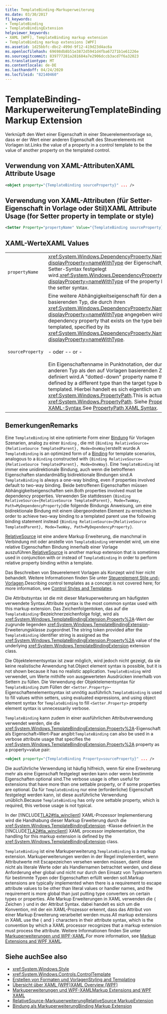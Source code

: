 ```yaml
---
title: TemplateBinding-Markuperweiterung
ms.date: 03/30/2017
f1_keywords:
- TemplateBinding
- TemplateBindingExtension
helpviewer_keywords:
- XAML [WPF], TemplateBinding markup extension
- TemplateBinding markup extensions [WPF]
ms.assetid: 1d25bbfc-dbc2-499d-9f12-419d23d4ac6a
ms.openlocfilehash: 69698db8b51e3872d5941d4fba67271b1e61226e
ms.sourcegitcommit: 839777281a281684a7e2906dccb3acd7f6a32023
ms.translationtype: MT
ms.contentlocale: de-DE
ms.lasthandoff: 04/24/2020
ms.locfileid: "82140460"
---
```

# <a name="templatebinding-markup-extension"></a><span data-ttu-id="d5909-102">TemplateBinding-Markuperweiterung</span><span class="sxs-lookup"><span data-stu-id="d5909-102">TemplateBinding Markup Extension</span></span>
<span data-ttu-id="d5909-103">Verknüpft den Wert einer Eigenschaft in einer Steuerelementvorlage so, dass er der Wert einer anderen Eigenschaft des Steuerelements mit Vorlagen ist.</span><span class="sxs-lookup"><span data-stu-id="d5909-103">Links the value of a property in a control template to be the value of another property on the templated control.</span></span>  
  
## <a name="xaml-attribute-usage"></a><span data-ttu-id="d5909-104">Verwendung von XAML-Attributen</span><span class="sxs-lookup"><span data-stu-id="d5909-104">XAML Attribute Usage</span></span>  
  
```xml  
<object property="{TemplateBinding sourceProperty}" ... />
```  
  
## <a name="xaml-attribute-usage-for-setter-property-in-template-or-style"></a><span data-ttu-id="d5909-105">Verwendung von XAML-Attributen (für Setter-Eigenschaft in Vorlage oder Stil)</span><span class="sxs-lookup"><span data-stu-id="d5909-105">XAML Attribute Usage (for Setter property in template or style)</span></span>  
  
```xml  
<Setter Property="propertyName" Value="{TemplateBinding sourceProperty}" ... />  
```  
  
## <a name="xaml-values"></a><span data-ttu-id="d5909-106">XAML-Werte</span><span class="sxs-lookup"><span data-stu-id="d5909-106">XAML Values</span></span>  
  
|||  
|-|-|  
|`propertyName`|<span data-ttu-id="d5909-107"><xref:System.Windows.DependencyProperty.Name%2A?displayProperty=nameWithType> der Eigenschaft, der in der Setter-Syntax festgelegt wird.</span><span class="sxs-lookup"><span data-stu-id="d5909-107"><xref:System.Windows.DependencyProperty.Name%2A?displayProperty=nameWithType> of the property being set in the setter syntax.</span></span>|  
|`sourceProperty`|<span data-ttu-id="d5909-108">Eine weitere Abhängigkeitseigenschaft für den auf Vorlagen basierenden Typ, die durch ihren <xref:System.Windows.DependencyProperty.Name%2A?displayProperty=nameWithType> angegeben wird.</span><span class="sxs-lookup"><span data-stu-id="d5909-108">Another dependency property that exists on the type being templated, specified by its <xref:System.Windows.DependencyProperty.Name%2A?displayProperty=nameWithType>.</span></span><br /><br /> <span data-ttu-id="d5909-109">- oder -</span><span class="sxs-lookup"><span data-stu-id="d5909-109">- or -</span></span><br /><br /> <span data-ttu-id="d5909-110">Ein Eigenschaftenname in Punktnotation, der durch einen anderen Typ als den auf Vorlagen basierenden Zieltyp definiert wird.</span><span class="sxs-lookup"><span data-stu-id="d5909-110">A "dotted-down" property name that is defined by a different type than the target type being templated.</span></span> <span data-ttu-id="d5909-111">Hierbei handelt es sich eigentlich um einen <xref:System.Windows.PropertyPath>.</span><span class="sxs-lookup"><span data-stu-id="d5909-111">This is actually a <xref:System.Windows.PropertyPath>.</span></span> <span data-ttu-id="d5909-112">Siehe [PropertyPath-XAML-Syntax](propertypath-xaml-syntax.md).</span><span class="sxs-lookup"><span data-stu-id="d5909-112">See [PropertyPath XAML Syntax](propertypath-xaml-syntax.md).</span></span>|  
  
## <a name="remarks"></a><span data-ttu-id="d5909-113">Bemerkungen</span><span class="sxs-lookup"><span data-stu-id="d5909-113">Remarks</span></span>  
 <span data-ttu-id="d5909-114">Eine `TemplateBinding` ist eine optimierte Form einer [Bindung](binding-markup-extension.md) für Vorlagen Szenarien, analog zu einer `Binding` , die mit `{Binding RelativeSource={RelativeSource TemplatedParent}, Mode=OneWay}`erstellt wurde.</span><span class="sxs-lookup"><span data-stu-id="d5909-114">A `TemplateBinding` is an optimized form of a [Binding](binding-markup-extension.md) for template scenarios, analogous to a `Binding` constructed with `{Binding RelativeSource={RelativeSource TemplatedParent}, Mode=OneWay}`.</span></span> <span data-ttu-id="d5909-115">Eine `TemplateBinding` ist immer eine unidirektionale Bindung, auch wenn die betroffenen Eigenschaften standardmäßig bidirektionale Bindungen sind.</span><span class="sxs-lookup"><span data-stu-id="d5909-115">A `TemplateBinding` is always a one-way binding, even if properties involved default to two-way binding.</span></span> <span data-ttu-id="d5909-116">Beide betroffenen Eigenschaften müssen Abhängigkeitseigenschaften sein.</span><span class="sxs-lookup"><span data-stu-id="d5909-116">Both properties involved must be dependency properties.</span></span> <span data-ttu-id="d5909-117">Verwenden Sie stattdessen `{Binding RelativeSource={RelativeSource TemplatedParent}, Mode=TwoWay, Path=MyDependencyProperty}`die folgende Bindungs Anweisung, um eine bidirektionale Bindung mit einem übergeordneten Element zu erreichen.</span><span class="sxs-lookup"><span data-stu-id="d5909-117">In order to achieve two-way binding to a templated parent use the following binding statement instead `{Binding RelativeSource={RelativeSource TemplatedParent}, Mode=TwoWay, Path=MyDependencyProperty}`.</span></span>
  
 <span data-ttu-id="d5909-118">[RelativeSource](relativesource-markupextension.md) ist eine andere Markup Erweiterung, die manchmal in Verbindung mit oder anstelle von `TemplateBinding` verwendet wird, um eine relative Eigenschaften Bindung innerhalb einer Vorlage auszuführen.</span><span class="sxs-lookup"><span data-stu-id="d5909-118">[RelativeSource](relativesource-markupextension.md) is another markup extension that is sometimes used in conjunction with or instead of `TemplateBinding` in order to perform relative property binding within a template.</span></span>  
  
 <span data-ttu-id="d5909-119">Das Beschreiben von Steuerelement Vorlagen als Konzept wird hier nicht behandelt. Weitere Informationen finden Sie unter [Steuerelement Stile und-Vorlagen](../controls/control-styles-and-templates.md).</span><span class="sxs-lookup"><span data-stu-id="d5909-119">Describing control templates as a concept is not covered here; for more information, see [Control Styles and Templates](../controls/control-styles-and-templates.md).</span></span>  
  
 <span data-ttu-id="d5909-120">Die Attributsyntax ist die mit dieser Markuperweiterung am häufigsten verwendete Syntax.</span><span class="sxs-lookup"><span data-stu-id="d5909-120">Attribute syntax is the most common syntax used with this markup extension.</span></span> <span data-ttu-id="d5909-121">Das Zeichenfolgentoken, das auf die `TemplateBinding`-Bezeichnerzeichenfolge folgt, wird als <xref:System.Windows.TemplateBindingExtension.Property%2A>-Wert der zugrunde liegenden <xref:System.Windows.TemplateBindingExtension>-Erweiterungsklasse zugeordnet.</span><span class="sxs-lookup"><span data-stu-id="d5909-121">The string token provided after the `TemplateBinding` identifier string is assigned as the <xref:System.Windows.TemplateBindingExtension.Property%2A> value of the underlying <xref:System.Windows.TemplateBindingExtension> extension class.</span></span>  
  
 <span data-ttu-id="d5909-122">Die Objektelementsyntax ist zwar möglich, wird jedoch nicht gezeigt, da sie keine realistische Anwendung hat.</span><span class="sxs-lookup"><span data-stu-id="d5909-122">Object element syntax is possible, but it is not shown because it has no realistic application.</span></span> <span data-ttu-id="d5909-123">`TemplateBinding` wird verwendet, um Werte mithilfe von ausgewerteten Ausdrücken innerhalb von Settern zu füllen. Die Verwendung der Objektelementsyntax für `TemplateBinding` zum Füllen der `<Setter.Property>`-Eigenschaftenelementsyntax ist unnötig ausführlich.</span><span class="sxs-lookup"><span data-stu-id="d5909-123">`TemplateBinding` is used to fill values within setters, using evaluated expressions, and using object element syntax for `TemplateBinding` to fill `<Setter.Property>` property element syntax is unnecessarily verbose.</span></span>  
  
 <span data-ttu-id="d5909-124">`TemplateBinding` kann zudem in einer ausführlichen Attributverwendung verwendet werden, die die <xref:System.Windows.TemplateBindingExtension.Property%2A>-Eigenschaft als Eigenschaft=Wert-Paar angibt:</span><span class="sxs-lookup"><span data-stu-id="d5909-124">`TemplateBinding` can also be used in a verbose attribute usage that specifies the <xref:System.Windows.TemplateBindingExtension.Property%2A> property as a property=value pair:</span></span>  
  
```xml  
<object property="{TemplateBinding Property=sourceProperty}" ... />
```  
  
 <span data-ttu-id="d5909-125">Die ausführliche Verwendung ist häufig hilfreich, wenn für eine Erweiterung mehr als eine Eigenschaft festgelegt werden kann oder wenn bestimmte Eigenschaften optional sind.</span><span class="sxs-lookup"><span data-stu-id="d5909-125">The verbose usage is often useful for extensions that have more than one settable property, or if some properties are optional.</span></span> <span data-ttu-id="d5909-126">Da für `TemplateBinding` nur eine (erforderliche) Eigenschaft festgelegt werden kann, ist diese ausführliche Verwendung unüblich.</span><span class="sxs-lookup"><span data-stu-id="d5909-126">Because `TemplateBinding` has only one settable property, which is required, this verbose usage is not typical.</span></span>  
  
 <span data-ttu-id="d5909-127">In der [!INCLUDE[TLA2#tla_winclient](../../../../includes/tla2sharptla-winclient-md.md)] XAML-Prozessor Implementierung wird die Handhabung dieser Markup Erweiterung durch die <xref:System.Windows.TemplateBindingExtension> -Klasse definiert.</span><span class="sxs-lookup"><span data-stu-id="d5909-127">In the [!INCLUDE[TLA2#tla_winclient](../../../../includes/tla2sharptla-winclient-md.md)] XAML processor implementation, the handling for this markup extension is defined by the <xref:System.Windows.TemplateBindingExtension> class.</span></span>  
  
 <span data-ttu-id="d5909-128">`TemplateBinding` ist eine Markuperweiterung.</span><span class="sxs-lookup"><span data-stu-id="d5909-128">`TemplateBinding` is a markup extension.</span></span> <span data-ttu-id="d5909-129">Markuperweiterungen werden in der Regel implementiert, wenn Attributwerte mit Escapezeichen versehen werden müssen, damit diese nicht als literale Werte oder als Handlernamen betrachtet werden, und diese Anforderung eher global und nicht nur durch den Einsatz von Typkonvertern für bestimmte Typen oder Eigenschaften erfüllt werden soll.</span><span class="sxs-lookup"><span data-stu-id="d5909-129">Markup extensions are typically implemented when there is a requirement to escape attribute values to be other than literal values or handler names, and the requirement is more global than just putting type converters on certain types or properties.</span></span> <span data-ttu-id="d5909-130">Alle Markup Erweiterungen in XAML verwenden die `{` Zeichen `}` und in der Attribut Syntax. dabei handelt es sich um die Konvention, mit der ein XAML-Prozessor erkennt, dass das Attribut von einer Markup Erweiterung verarbeitet werden muss.</span><span class="sxs-lookup"><span data-stu-id="d5909-130">All markup extensions in XAML use the `{` and `}` characters in their attribute syntax, which is the convention by which a XAML processor recognizes that a markup extension must process the attribute.</span></span> <span data-ttu-id="d5909-131">Weitere Informationen finden Sie unter [Markuperweiterungen und WPF-XAML](markup-extensions-and-wpf-xaml.md).</span><span class="sxs-lookup"><span data-stu-id="d5909-131">For more information, see [Markup Extensions and WPF XAML](markup-extensions-and-wpf-xaml.md).</span></span>  
  
## <a name="see-also"></a><span data-ttu-id="d5909-132">Siehe auch</span><span class="sxs-lookup"><span data-stu-id="d5909-132">See also</span></span>

- <xref:System.Windows.Style>
- <xref:System.Windows.Controls.ControlTemplate>
- [<span data-ttu-id="d5909-133">Erstellen von Formaten und Vorlagen</span><span class="sxs-lookup"><span data-stu-id="d5909-133">Styling and Templating</span></span>](../../../desktop-wpf/fundamentals/styles-templates-overview.md)
- [<span data-ttu-id="d5909-134">Übersicht über XAML (WPF)</span><span class="sxs-lookup"><span data-stu-id="d5909-134">XAML Overview (WPF)</span></span>](../../../desktop-wpf/fundamentals/xaml.md)
- [<span data-ttu-id="d5909-135">Markuperweiterungen und WPF-XAML</span><span class="sxs-lookup"><span data-stu-id="d5909-135">Markup Extensions and WPF XAML</span></span>](markup-extensions-and-wpf-xaml.md)
- [<span data-ttu-id="d5909-136">RelativeSource-Markuperweiterung</span><span class="sxs-lookup"><span data-stu-id="d5909-136">RelativeSource MarkupExtension</span></span>](relativesource-markupextension.md)
- [<span data-ttu-id="d5909-137">Bindung als Markuperweiterung</span><span class="sxs-lookup"><span data-stu-id="d5909-137">Binding Markup Extension</span></span>](binding-markup-extension.md)
